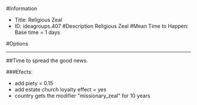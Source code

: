 #Information
 - Title: Religious Zeal
 - ID: ideagroups.407
#Description
Religious Zeal
#Mean Time to Happen:
Base time = 1 days

#Options

___
##Time to spread the good news.

###Efects:<ul><li>add piety = 0.15</li><li>add estate church loyalty effect = yes</li><li>country gets the modifier "missionary_zeal" for 10 years</li></ul>
